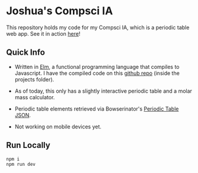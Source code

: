 # Joshua's Compsci IA

This repository holds my code for my Compsci IA, which is a periodic table web app. See it in action [here](https://joshuaji.com/projects/ptable)!

## Quick Info

* Written in [Elm](https://www.elm-lang.org), a functional programming language that compiles to Javascript. I have the compiled code on this [github repo](https://github.com/joshuanianji/Compsci-IA) (inside the projects folder).

* As of today, this only has a slightly interactive periodic table and a molar mass calculator.

* Periodic table elements retrieved via Bowserinator's [Periodic Table JSON](https://github.com/Bowserinator/Periodic-Table-JSON).

* Not working on mobile devices yet.

## Run Locally

```bash
npm i 
npm run dev
```
